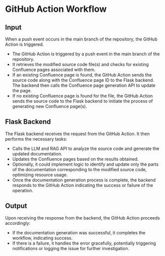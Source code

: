 # GitHub Action Workflow

## Input

When a push event occurs in the main branch of the repository, the GitHub Action is triggered.

- The GitHub Action is triggered by a push event in the main branch of the repository.
- It retrieves the modified source code file(s) and checks for existing Confluence pages associated with them.
- If an existing Confluence page is found, the GitHub Action sends the source code along with the Confluence page ID to the Flask backend. The backend then calls the Confluence page generation API to update the page.
- If no existing Confluence page is found for the file, the GitHub Action sends the source code to the Flask backend to initiate the process of generating new Confluence page(s).

## Flask Backend

The Flask backend receives the request from the GitHub Action. It then performs the necessary tasks:

- Calls the LLM and RAG API to analyze the source code and generate the updated documentation.
- Updates the Confluence pages based on the results obtained.
- Optionally, it could implement logic to identify and update only the parts of the documentation corresponding to the modified source code, optimizing resource usage.
- Once the documentation generation process is complete, the backend responds to the GitHub Action indicating the success or failure of the operation.

## Output

Upon receiving the response from the backend, the GitHub Action proceeds accordingly:

- If the documentation generation was successful, it completes the workflow, indicating success.
- If there is a failure, it handles the error gracefully, potentially triggering notifications or logging the issue for further investigation.
